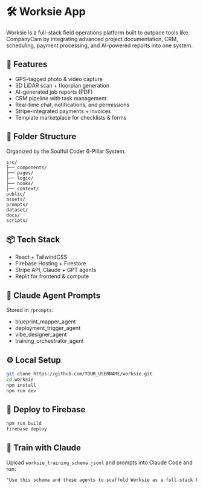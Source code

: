 # 🛠 Worksie App

Worksie is a full-stack field operations platform built to outpace tools like CompanyCam by integrating advanced project documentation, CRM, scheduling, payment processing, and AI-powered reports into one system.

## 🚀 Features
- GPS-tagged photo & video capture
- 3D LiDAR scan + floorplan generation
- AI-generated job reports (PDF)
- CRM pipeline with task management
- Real-time chat, notifications, and permissions
- Stripe-integrated payments + invoices
- Template marketplace for checklists & forms

## 📁 Folder Structure
Organized by the Soulful Coder 6-Pillar System:

```
src/
├── components/
├── pages/
├── logic/
├── hooks/
├── context/
public/
assets/
prompts/
dataset/
docs/
scripts/
```

## 📦 Tech Stack
- React + TailwindCSS
- Firebase Hosting + Firestore
- Stripe API, Claude + GPT agents
- Replit for frontend & compute

## 🧠 Claude Agent Prompts
Stored in `/prompts`:
- blueprint_mapper_agent
- deployment_trigger_agent
- vibe_designer_agent
- training_orchestrator_agent

## ⚙️ Local Setup

```bash
git clone https://github.com/YOUR_USERNAME/worksie.git
cd worksie
npm install
npm run dev
```

## 🔁 Deploy to Firebase
```bash
npm run build
firebase deploy
```

## 🤖 Train with Claude
Upload `worksie_training_schema.jsonl` and prompts into Claude Code and run:  
```txt
"Use this schema and these agents to scaffold Worksie as a full-stack Firebase + React app."
```
